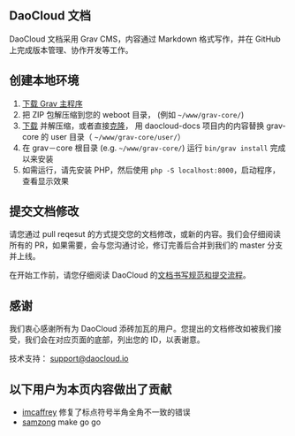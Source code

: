 
## DaoCloud 文档

DaoCloud 文档采用 Grav CMS，内容通过 Markdown 格式写作，并在 GitHub 上完成版本管理、协作开发等工作。

## 创建本地环境

1. [下载 Grav 主程序](http://getgrav.org/downloads)
2. 把 ZIP 包解压缩到您的 weboot 目录， (例如 `~/www/grav-core/`)
3. [下载](https://github.com/DaoCloud/daocloud-docs/archive/master.zip) 并解压缩，或者直接[克隆](git@github.com:DaoCloud/daocloud-docs.git)， 用 daocloud-docs 项目内的内容替换 grav-core 的 user 目录（ `~/www/grav-core/user/`）
4. 在 grav－core 根目录 (e.g. `~/www/grav-core/`) 运行 `bin/grav install` 完成以来安装
5. 如需运行，请先安装 PHP，然后使用 `php -S localhost:8000`，启动程序，查看显示效果

## 提交文档修改

请您通过 pull reqesut 的方式提交您的文档修改，或新的内容。我们会仔细阅读所有的 PR，如果需要，会与您沟通讨论，修订完善后合并到我们的 master 分支并上线。

在开始工作前，请您仔细阅读 DaoCloud 的[文档书写规范和提交流程](http://docs-static.daocloud.io/write-docs)。

## 感谢

我们衷心感谢所有为 DaoCloud 添砖加瓦的用户。您提出的文档修改如被我们接受，我们会在对应页面的底部，列出您的 ID，以表谢意。

技术支持： [support@daocloud.io](mailto:support@daocloud.io?subject=FROM_DOCS_README)

## 以下用户为本页内容做出了贡献

* [imcaffrey](https://github.com/imcaffrey) 修复了标点符号半角全角不一致的错误
* [samzong](https://github.com/samzong) make go go
